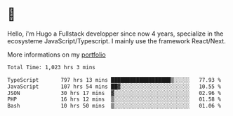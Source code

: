 # 👋 

Hello, i'm Hugo a Fullstack developper since now 4 years, specialize in the ecosysteme JavaScript/Typescript. I mainly use the framework React/Next.

More informations on my [portfolio](https://hcampos.fr)

<!--START_SECTION:waka-->

```txt
Total Time: 1,023 hrs 3 mins

TypeScript       797 hrs 13 mins ███████████████████▒░░░░░   77.93 %
JavaScript       107 hrs 54 mins ██▓░░░░░░░░░░░░░░░░░░░░░░   10.55 %
JSON             30 hrs 17 mins  ▓░░░░░░░░░░░░░░░░░░░░░░░░   02.96 %
PHP              16 hrs 12 mins  ▒░░░░░░░░░░░░░░░░░░░░░░░░   01.58 %
Bash             10 hrs 50 mins  ▒░░░░░░░░░░░░░░░░░░░░░░░░   01.06 %
```

<!--END_SECTION:waka-->
